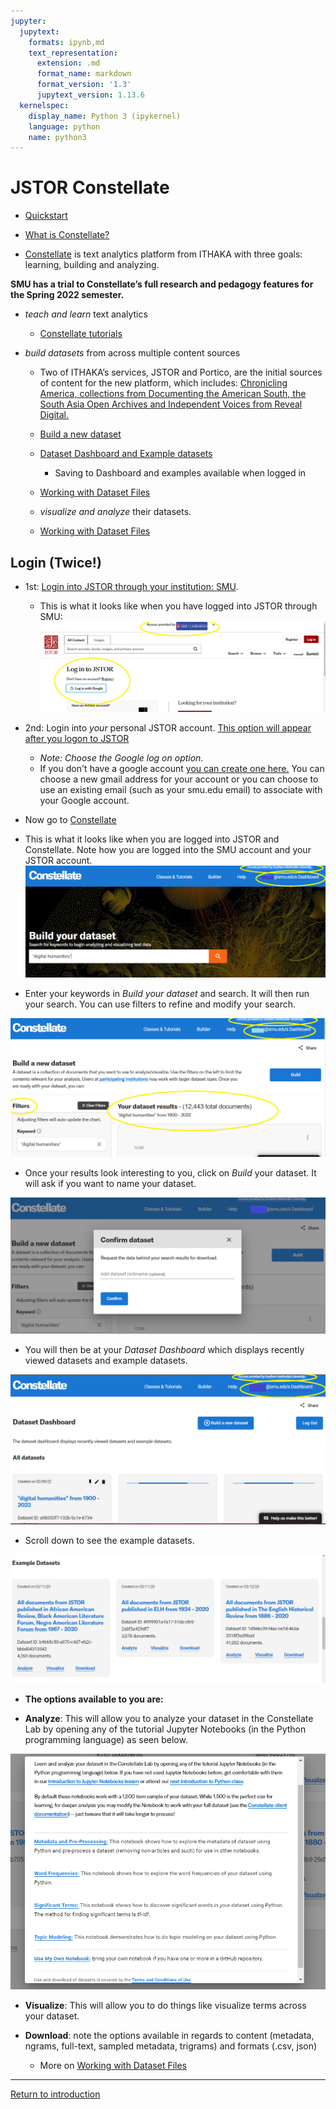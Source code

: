 ```yaml
---
jupyter:
  jupytext:
    formats: ipynb,md
    text_representation:
      extension: .md
      format_name: markdown
      format_version: '1.3'
      jupytext_version: 1.13.6
  kernelspec:
    display_name: Python 3 (ipykernel)
    language: python
    name: python3
---
```


# JSTOR Constellate

* [Quickstart](https://constellate.org/news/user-quick-start)

* [What is Constellate?](https://constellate.org/docs/what-is-constellate/)
* [Constellate](https://labs.jstor.org/projects/text-mining/) is text analytics platform from ITHAKA with three goals: learning, building and analyzing.

**SMU has a trial to Constellate’s full research and pedagogy features for the Spring 2022 semester.** 
  
  * *teach and learn* text analytics
    * [Constellate tutorials](https://constellate.org/tutorials/)
  
  * *build datasets* from across multiple content sources
     * Two of ITHAKA’s services, JSTOR and Portico, are the initial sources of content for the new platform, which includes: [Chronicling America, collections from Documenting the American South, the South Asia Open Archives and Independent Voices from Reveal Digital.](https://constellate.org/docs/data-sources/)  
    * [Build a new dataset](https://constellate.org/builder/)  
    * [Dataset Dashboard and Example datasets](https://constellate.org/dataset/dashboard/)
        * Saving to Dashboard and examples available when logged in 
    * [Working with Dataset Files](https://constellate.org/tutorials/working-with-dataset-files)

    * *visualize and analyze* their datasets.
    * [Working with Dataset Files](https://constellate.org/tutorials/working-with-dataset-files)

<!-- #endregion -->


## Login (Twice!)   
* 1st: [Login into JSTOR through your institution: SMU](https://login.proxy.libraries.smu.edu/login?url=https://www.jstor.org/). 
  * This is what it looks like when you have logged into JSTOR through SMU:
[![JSTOR through SMU](https://github.com/SouthernMethodistUniversity/introTDM/blob/main/images/loginjstor.png)](https://github.com/SouthernMethodistUniversity/introTDM/blob/main/images/loginjstor.png)

* 2nd: Login into *your* personal JSTOR account. [This option will appear after you logon to JSTOR](https://www-jstor-org.proxy.libraries.smu.edu/action/showLogin?redirectUri=/)  
  * *Note: Choose the Google log on option.*
  * If you don't have a google account [you can create one here.](https://accounts.google.com/signup/v2/webcreateaccount?hl=en&flowName=GlifWebSignIn&flowEntry=SignUp) You can choose a new gmail address for your account or you can choose to use an existing email (such as your smu.edu email) to associate with your Google account.

* Now go to [Constellate](https://constellate.org/)

* This is what it looks like when you are logged into JSTOR and Constellate. Note how you are logged into the SMU account and your JSTOR account.[![logged into JSTOR and Constellate](https://github.com/SouthernMethodistUniversity/introTDM/blob/main/images/loginconstellate.png)](https://github.com/SouthernMethodistUniversity/introTDM/blob/main/images/loginconstellate.png)

* Enter your keywords in *Build your dataset* and search. It will then run your search. You can use filters to refine and modify your search.

[![Build](https://github.com/SouthernMethodistUniversity/introTDM/blob/main/images/buildconstellate.png)](https://github.com/SouthernMethodistUniversity/introTDM/blob/main/images/buildconstellate.png)

* Once your results look interesting to you, click on *Build* your dataset. It will ask if you want to name your dataset.

[![name dataset](https://github.com/SouthernMethodistUniversity/introTDM/blob/main/images/buildconstellate2.png)](https://github.com/SouthernMethodistUniversity/introTDM/blob/main/images/buildconstellate2.png)

* You will then be at your *Dataset Dashboard* which displays recently viewed datasets and example datasets.

[![dataset dashboard](https://github.com/SouthernMethodistUniversity/introTDM/blob/main/images/buildconstellate3.png)](https://github.com/SouthernMethodistUniversity/introTDM/blob/main/images/buildconstellate3.png)

* Scroll down to see the example datasets. 

[![dataset dashboard](https://github.com/SouthernMethodistUniversity/introTDM/blob/main/images/buildconstellate4.png)](https://github.com/SouthernMethodistUniversity/introTDM/blob/main/images/buildconstellate4.png)

* **The options available to you are:** 

* **Analyze**: This will allow you to analyze your dataset in the Constellate Lab by opening any of the tutorial Jupyter Notebooks (in the Python programming language) as seen below.

[![Analyze](https://github.com/SouthernMethodistUniversity/introTDM/blob/main/images/analyzeconstellate.png)](https://github.com/SouthernMethodistUniversity/introTDM/blob/main/images/analyzeconstellate.png)

* **Visualize**: This will allow you to do things like visualize terms across your dataset.

* **Download**: note the options available in regards to content (metadata, ngrams, full-text, sampled metadata, trigrams) and formats (.csv, json)
  * More on [Working with Dataset Files](https://constellate.org/tutorials/working-with-dataset-files)


-----
[Return to introduction](https://github.com/SouthernMethodistUniversity/introTDM)
